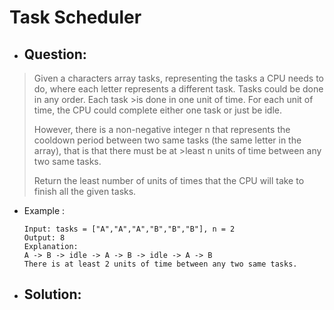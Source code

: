 # Task Scheduler
- ## Question:
>Given a characters array tasks, representing the tasks a CPU needs to do, where each letter represents a different task. Tasks could be done in any order. Each task >is done in one unit of time. For each unit of time, the CPU could complete either one task or just be idle.
>
>However, there is a non-negative integer n that represents the cooldown period between two same tasks (the same letter in the array), that is that there must be at >least n units of time between any two same tasks.
>
>Return the least number of units of times that the CPU will take to finish all the given tasks.



- Example :

      Input: tasks = ["A","A","A","B","B","B"], n = 2
      Output: 8
      Explanation: 
      A -> B -> idle -> A -> B -> idle -> A -> B
      There is at least 2 units of time between any two same tasks.

- ## Solution:
```cpp

